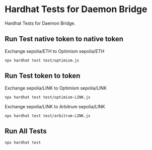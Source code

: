 # Hardhat Tests for Daemon Bridge

Hardhat Tests for Daemon Bridge.

## Run Test native token to native token

Exchange sepolia/ETH to Optimism sepolia/ETH
```shell
npx hardhat test test/optimism.js
```

## Run Test token to token

Exchange sepolia/LINK to Optimism sepolia/LINK
```shell
npx hardhat test test/optimism-LINK.js
```

Exchange sepolia/LINK to Arbitrum sepolia/LINK
```shell
npx hardhat test test/arbitrum-LINK.js
```

## Run All Tests

```shell
npx hardhat test
```
